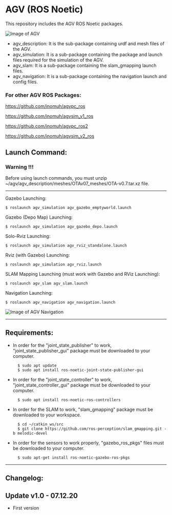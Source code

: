 # AGV (ROS Noetic)
This repository includes the AGV ROS Noetic packages.

![Image of AGV](https://github.com/inomuh/agv/blob/main/images/agv_gazebo.png)

- agv_description: It is the sub-package containing urdf and mesh files of the AGV.
- agv_simulation: It is a sub-package containing the package and launch files required for the simulation of the AGV.
- agv_slam: It is a sub-package containing the slam_gmapping launch files.
- agv_navigation: It is a sub-package containing the navigation launch and config files.


### For other AGV ROS Packages:
https://github.com/inomuh/agvpc_ros

https://github.com/inomuh/agvsim_v1_ros

https://github.com/inomuh/agvpc_ros2

https://github.com/inomuh/agvsim_v2_ros

Launch Command:
---------------
### Warning !!!
Before using launch commands, you must unzip ~/agv/agv_description/meshes/OTAv07_meshes/OTA-v0.7.tar.xz file.

-------------------------------------------------------------------------------------------------------------
Gazebo Launching:

    $ roslaunch agv_simulation agv_gazebo_emptyworld.launch

Gazebo (Depo Map) Launching:

    $ roslaunch agv_simulation agv_gazebo_depo.launch

Solo-Rviz Launching:

    $ roslaunch agv_simulation agv_rviz_standalone.launch
    
Rviz (with Gazebo) Launching:

    $ roslaunch agv_simulation agv_rviz.launch
    
SLAM Mapping Launching (must work with Gazebo and RViz Launching):

    $ roslaunch agv_slam agv_slam.launch
    
Navigation Launching:

    $ roslaunch agv_navigation agv_navigation.launch


![Image of AGV Navigation](https://github.com/inomuh/agv/blob/main/images/agv_nav_goal.png)
    
-----------------------------------------------------------------------------------------------------------------------
Requirements:
-------------
- In order for the "joint_state_publisher" to work, "joint_state_publisher_gui" package must be downloaded to your computer.

        $ sudo apt update
        $ sudo apt install ros-noetic-joint-state-publisher-gui
        
- In order for the "joint_state_controller" to work, "joint_state_controller_gui" package must be downloaded to your computer.

        $ sudo apt install ros-noetic-ros-controllers
        
- In order for the SLAM to work, "slam_gmapping" package must be downloaded to your workspace.
        
        $ cd ~/catkin_ws/src
        $ git clone https://github.com/ros-perception/slam_gmapping.git -b melodic-devel
        
- In order for the sensors to work properly, "gazebo_ros_pkgs" files must be downloaded to your computer.

        $ sudo apt-get install ros-noetic-gazebo-ros-pkgs
        
-------------------------------------------------------------------------------
Changelog:
----------
Update v1.0 - 07.12.20
----------------------
- First version
